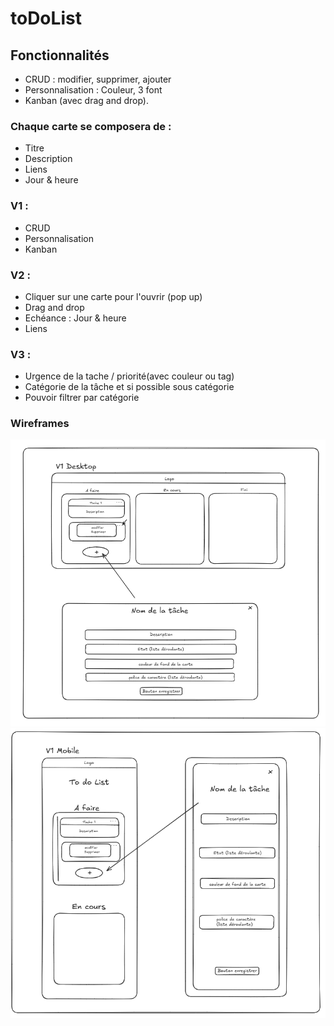 # toDoList

## Fonctionnalités
- CRUD : modifier, supprimer, ajouter
- Personnalisation : Couleur, 3 font
- Kanban (avec drag and drop). 

### Chaque carte se composera de :
- Titre
- Description
- Liens
- Jour & heure


### V1 : 
- CRUD
- Personnalisation
- Kanban


### V2 : 
- Cliquer sur une carte pour l'ouvrir (pop up)
- Drag and drop
- Echéance : Jour & heure
- Liens


### V3 : 
- Urgence de la tache / priorité(avec couleur ou tag)
- Catégorie de la tâche et si possible sous catégorie
- Pouvoir filtrer par catégorie

### Wireframes

![Wireframe v1 Desktop](/public/wireframes/WF%20desktop%20V1.png)
![Wireframe v1 Mobile](/public/wireframes/WF%20mobile%20V1.png)
